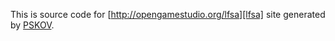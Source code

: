 This is source code for [http://opengamestudio.org/lfsa][lfsa] site generated by [PSKOV][pskov].

[lfsa]: http://opengamestudio.org/lfsa
[pskov]: http://opengamestudio.org/pskov
